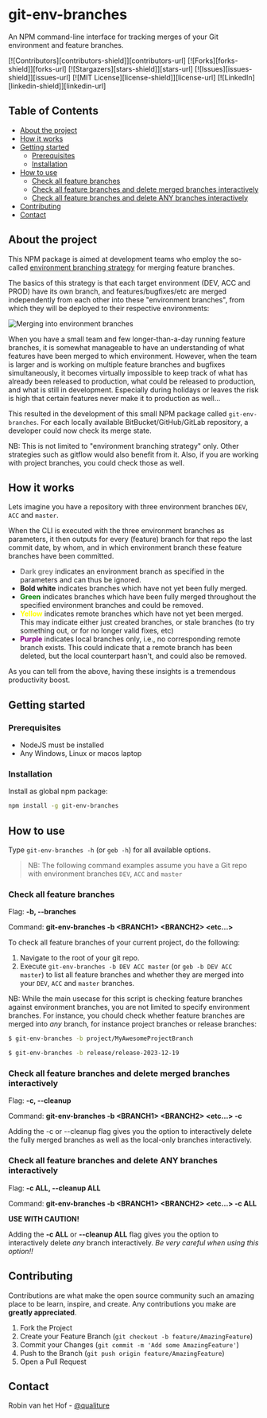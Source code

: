 # git-env-branches 

An NPM command-line interface for tracking merges of your Git environment and feature branches.

[![Contributors][contributors-shield]][contributors-url]
[![Forks][forks-shield]][forks-url]
[![Stargazers][stars-shield]][stars-url]
[![Issues][issues-shield]][issues-url]
[![MIT License][license-shield]][license-url]
[![LinkedIn][linkedin-shield]][linkedin-url]

<!-- TABLE OF CONTENTS -->
## Table of Contents

* [About the project](#about-the-project)
* [How it works](#how-it-works)
* [Getting started](#getting-started)
    * [Prerequisites](#prerequisites)
    * [Installation](#installation)
* [How to use](#how-to-use)
    * [Check all feature branches](#check-all-feature-branches)
    * [Check all feature branches and delete merged branches interactively](#check-all-feature-branches-and-delete-merged-branches-interactively)
    * [Check all feature branches and delete ANY branches interactively](#check-all-feature-branches-and-delete-any-branches-interactively)
* [Contributing](#contributing)
* [Contact](#contact)

<!-- ABOUT THE PROJECT -->
## About the project

This NPM package is aimed at development teams who employ the so-called [environment branching strategy](https://www.wearefine.com/news/insights/env-branching-with-git/) for merging feature branches.

The basics of this strategy is that each target environment (DEV, ACC and PROD) have its own branch, and features/bugfixes/etc are merged independently from each other into these "environment branches", from which they will be deployed to their respective environments:

![Merging into environment branches](https://miro.medium.com/v2/resize:fit:720/format:webp/1*nAqh-tZAfiSt8AHq5tbY2g.png)

When you have a small team and few longer-than-a-day running feature branches, it is somewhat manageable to have an understanding of what features have been merged to which environment. However, when the team is larger and is working on multiple feature branches and bugfixes simultaneously, it becomes virtually impossible to keep track of what has already been released to production, what could be released to production, and what is still in development. Especially during holidays or leaves the risk is high that certain features never make it to production as well...

This resulted in the development of this small NPM package called `git-env-branches`. For each locally available BitBucket/GitHub/GitLab repository, a developer could now check its merge state.

NB: This is not limited to "environment branching strategy" only. Other strategies such as gitflow would also benefit from it. Also, if you are working with project branches, you could check those as well.

<!-- HOW IT WORKS -->
## How it works

Lets imagine you have a repository with three environment branches `DEV`, `ACC` and `master`.

When the CLI is executed with the three environment branches as parameters, it then outputs for every (feature) branch for that repo the last commit date, by whom, and in which environment branch these feature branches have been committed.

 * <b style="color: grey">Dark grey</b> indicates an environment branch as specified in the parameters and can thus be ignored.
 * <b>Bold white</b> indicates branches which have not yet been fully merged.
 * <b style="color: green">Green</b> indicates branches which have been fully merged throughout the specified environment branches and could be removed.
 * <b style="color: yellow">Yellow</b> indicates remote branches which have not yet been merged. This may indicate either just created branches, or stale branches (to try something out, or for no longer valid fixes, etc)
 * <b style="color: purple">Purple</b> indicates local branches only, i.e., no corresponding remote branch exists. This could indicate that a remote branch has been deleted, but the local counterpart hasn't, and could also be removed.

As you can tell from the above, having these insights is a tremendous productivity boost. 

<!-- GETTING STARTED -->
## Getting started

### Prerequisites

* NodeJS must be installed
* Any Windows, Linux or macos laptop

### Installation

Install as global npm package:

```sh
npm install -g git-env-branches
```

<!-- USAGE EXAMPLES -->
## How to use

Type `git-env-branches -h` (or `geb -h`) for all available options.

> NB: The following command examples assume you have a Git repo with environment branches `DEV`, `ACC` and `master`

### Check all feature branches

Flag: **-b, --branches**

Command: **git-env-branches -b &lt;BRANCH1&gt; &lt;BRANCH2&gt; &lt;etc...&gt;**

To check all feature branches of your current project, do the following:

1. Navigate to the root of your git repo.
2. Execute `git-env-branches -b DEV ACC master` (or `geb -b DEV ACC master`) to list all feature branches and whether they are merged into your `DEV`, `ACC` and `master` branches.

NB: While the main usecase for this script is checking feature branches against environment branches, you are not limited to specify environment branches. For instance, you chould check whether feature branches are merged into *any* branch, for instance project branches or release branches:

```sh
$ git-env-branches -b project/MyAwesomeProjectBranch
```

```sh
$ git-env-branches -b release/release-2023-12-19
```

### Check all feature branches and delete merged branches interactively

Flag: **-c, --cleanup**

Command: **git-env-branches -b &lt;BRANCH1&gt; &lt;BRANCH2&gt; &lt;etc...&gt; -c**

Adding the -c or --cleanup flag gives you the option to interactively delete the fully merged branches as well as the local-only branches interactively.

### Check all feature branches and delete ANY branches interactively

Flag: **-c ALL, --cleanup ALL**

Command: **git-env-branches -b &lt;BRANCH1&gt; &lt;BRANCH2&gt; &lt;etc...&gt; -c ALL**

**USE WITH CAUTION!**

Adding the **-c ALL** or **--cleanup ALL** flag gives you the option to interactively delete *any* branch interactively.  _Be very careful when using this option!!_




<!-- CONTRIBUTING -->
## Contributing

Contributions are what make the open source community such an amazing place to be learn, inspire, and create. Any contributions you make are **greatly appreciated**.

1. Fork the Project
2. Create your Feature Branch (`git checkout -b feature/AmazingFeature`)
3. Commit your Changes (`git commit -m 'Add some AmazingFeature'`)
4. Push to the Branch (`git push origin feature/AmazingFeature`)
5. Open a Pull Request



<!-- CONTACT -->
## Contact

Robin van het Hof - [@qualiture](https://twitter.com/qualiture)